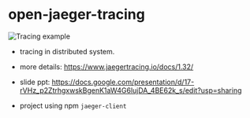 # open-jaeger-tracing


![Tracing example](https://images.viblo.asia/caeca84d-c717-43b1-bfff-31e8ca7f11ae.png)

- tracing in distributed system.
- more details: https://www.jaegertracing.io/docs/1.32/
- slide ppt: https://docs.google.com/presentation/d/17-rVHz_p2ZtrhgxwskBgenK1aW4G6lujDA_4BE62k_s/edit?usp=sharing


- project using npm `jaeger-client`